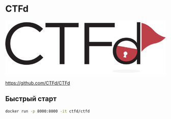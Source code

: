 # CTFd


![](https://github.com/CTFd/CTFd/raw/master/CTFd/themes/core/static/img/logo.png?raw=true)

https://github.com/CTFd/CTFd

## Быстрый старт

```bash
docker run -p 8000:8000 -it ctfd/ctfd
```
